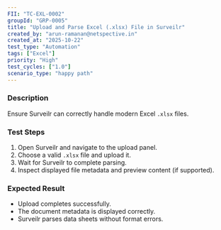 ```yaml
---
FII: "TC-EXL-0002"
groupId: "GRP-0005"
title: "Upload and Parse Excel (.xlsx) File in Surveilr"
created_by: "arun-ramanan@netspective.in"
created_at: "2025-10-22"
test_type: "Automation"
tags: ["Excel"]
priority: "High"
test_cycles: ["1.0"]
scenario_type: "happy path"
---
```


### Description
Ensure Surveilr can correctly handle modern Excel `.xlsx` files.

### Test Steps
1. Open Surveilr and navigate to the upload panel.  
2. Choose a valid `.xlsx` file and upload it.  
3. Wait for Surveilr to complete parsing.  
4. Inspect displayed file metadata and preview content (if supported).  

### Expected Result
- Upload completes successfully.  
- The document metadata is displayed correctly.  
- Surveilr parses data sheets without format errors.
